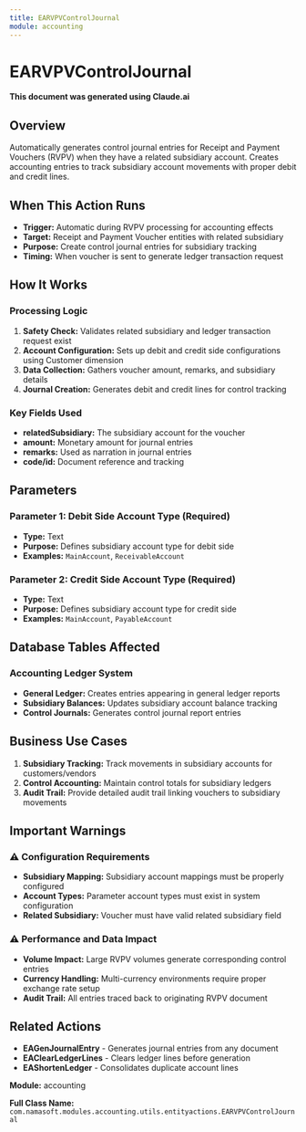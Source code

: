 ```yaml
---
title: EARVPVControlJournal
module: accounting
---
```


<div class='entity-flows'>

# EARVPVControlJournal

**This document was generated using Claude.ai**

## Overview

Automatically generates control journal entries for Receipt and Payment Vouchers (RVPV) when they have a related subsidiary account. Creates accounting entries to track subsidiary account movements with proper debit and credit lines.

## When This Action Runs

- **Trigger:** Automatic during RVPV processing for accounting effects
- **Target:** Receipt and Payment Voucher entities with related subsidiary
- **Purpose:** Create control journal entries for subsidiary tracking
- **Timing:** When voucher is sent to generate ledger transaction request

## How It Works

### Processing Logic
1. **Safety Check:** Validates related subsidiary and ledger transaction request exist
2. **Account Configuration:** Sets up debit and credit side configurations using Customer dimension
3. **Data Collection:** Gathers voucher amount, remarks, and subsidiary details
4. **Journal Creation:** Generates debit and credit lines for control tracking

### Key Fields Used
- **relatedSubsidiary:** The subsidiary account for the voucher
- **amount:** Monetary amount for journal entries
- **remarks:** Used as narration in journal entries
- **code/id:** Document reference and tracking

## Parameters

### Parameter 1: Debit Side Account Type (Required)
- **Type:** Text
- **Purpose:** Defines subsidiary account type for debit side
- **Examples:** `MainAccount`, `ReceivableAccount`

### Parameter 2: Credit Side Account Type (Required)
- **Type:** Text
- **Purpose:** Defines subsidiary account type for credit side
- **Examples:** `MainAccount`, `PayableAccount`

## Database Tables Affected

### Accounting Ledger System
- **General Ledger:** Creates entries appearing in general ledger reports
- **Subsidiary Balances:** Updates subsidiary account balance tracking
- **Control Journals:** Generates control journal report entries

## Business Use Cases

1. **Subsidiary Tracking:** Track movements in subsidiary accounts for customers/vendors
2. **Control Accounting:** Maintain control totals for subsidiary ledgers
3. **Audit Trail:** Provide detailed audit trail linking vouchers to subsidiary movements

## Important Warnings

### ⚠️ Configuration Requirements
- **Subsidiary Mapping:** Subsidiary account mappings must be properly configured
- **Account Types:** Parameter account types must exist in system configuration
- **Related Subsidiary:** Voucher must have valid related subsidiary field

### ⚠️ Performance and Data Impact
- **Volume Impact:** Large RVPV volumes generate corresponding control entries
- **Currency Handling:** Multi-currency environments require proper exchange rate setup
- **Audit Trail:** All entries traced back to originating RVPV document

## Related Actions

- **EAGenJournalEntry** - Generates journal entries from any document
- **EAClearLedgerLines** - Clears ledger lines before generation
- **EAShortenLedger** - Consolidates duplicate account lines

**Module:** accounting

**Full Class Name:** `com.namasoft.modules.accounting.utils.entityactions.EARVPVControlJournal`

</div>

